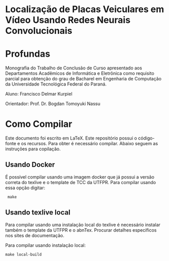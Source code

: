 # Localização de Placas Veiculares em Vídeo Usando Redes Neurais Convolucionais
# Profundas

Monografia do Trabalho de Conclusão de Curso apresentado aos Departamentos
Acadêmicos de Informática e Eletrônica como requisito parcial para obtenção do
grau de Bacharel em Engenharia de Computação da Universidade Tecnológica Federal
do Paraná.

Aluno: Francisco Delmar Kurpiel

Orientador: Prof. Dr. Bogdan Tomoyuki Nassu

# Como Compilar

Este documento foi escrito em LaTeX. Este repositório possui o código-fonte
e os recursos. Para obter é necessário compilar. Abaixo seguem as instruções
para copilação.

## Usando Docker
É possível compilar usando uma imagem docker que já possui a versão correta do
texlive e o template de TCC da UTFPR. Para compilar usando essa opção digitar:

```
 make
```

## Usando texlive local
Para compilar usando uma instalação local do texlive é necessário instalar
também o template da UTFPR e o abnTex. Procurar detalhes específicos nos sites
de documentação.

Para compilar usando instalação local:

```
make local-build
```


